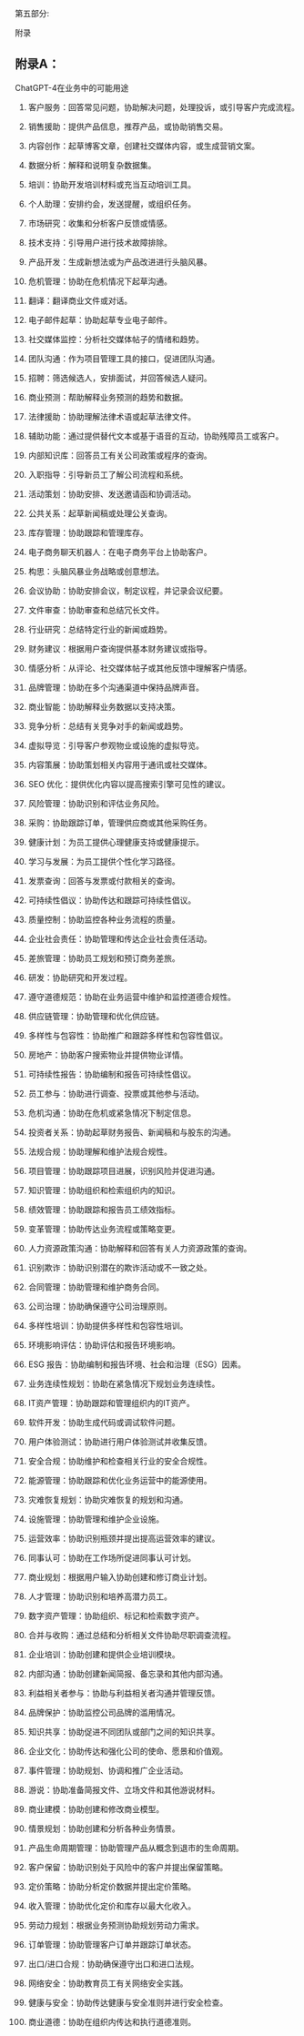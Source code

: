 第五部分:

附录

## 附录A：

ChatGPT-4在业务中的可能用途

1.  客户服务：回答常见问题，协助解决问题，处理投诉，或引导客户完成流程。

1.  销售援助：提供产品信息，推荐产品，或协助销售交易。

1.  内容创作：起草博客文章，创建社交媒体内容，或生成营销文案。

1.  数据分析：解释和说明复杂数据集。

1.  培训：协助开发培训材料或充当互动培训工具。

1.  个人助理：安排约会，发送提醒，或组织任务。

1.  市场研究：收集和分析客户反馈或情感。

1.  技术支持：引导用户进行技术故障排除。

1.  产品开发：生成新想法或为产品改进进行头脑风暴。

1.  危机管理：协助在危机情况下起草沟通。

1.  翻译：翻译商业文件或对话。

1.  电子邮件起草：协助起草专业电子邮件。

1.  社交媒体监控：分析社交媒体帖子的情绪和趋势。

1.  团队沟通：作为项目管理工具的接口，促进团队沟通。

1.  招聘：筛选候选人，安排面试，并回答候选人疑问。

1.  商业预测：帮助解释业务预测的趋势和数据。

1.  法律援助：协助理解法律术语或起草法律文件。

1.  辅助功能：通过提供替代文本或基于语音的互动，协助残障员工或客户。

1.  内部知识库：回答员工有关公司政策或程序的查询。

1.  入职指导：引导新员工了解公司流程和系统。

1.  活动策划：协助安排、发送邀请函和协调活动。

1.  公共关系：起草新闻稿或处理公关查询。

1.  库存管理：协助跟踪和管理库存。

1.  电子商务聊天机器人：在电子商务平台上协助客户。

1.  构思：头脑风暴业务战略或创意想法。

1.  会议协助：协助安排会议，制定议程，并记录会议纪要。

1.  文件审查：协助审查和总结冗长文件。

1.  行业研究：总结特定行业的新闻或趋势。

1.  财务建议：根据用户查询提供基本财务建议或指导。

1.  情感分析：从评论、社交媒体帖子或其他反馈中理解客户情感。

1.  品牌管理：协助在多个沟通渠道中保持品牌声音。

1.  商业智能：协助解释业务数据以支持决策。

1.  竞争分析：总结有关竞争对手的新闻或趋势。

1.  虚拟导览：引导客户参观物业或设施的虚拟导览。

1.  内容策展：协助策划相关内容用于通讯或社交媒体。

1.  SEO 优化：提供优化内容以提高搜索引擎可见性的建议。

1.  风险管理：协助识别和评估业务风险。

1.  采购：协助跟踪订单，管理供应商或其他采购任务。

1.  健康计划：为员工提供心理健康支持或健康提示。

1.  学习与发展：为员工提供个性化学习路径。

1.  发票查询：回答与发票或付款相关的查询。

1.  可持续性倡议：协助传达和跟踪可持续性倡议。

1.  质量控制：协助监控各种业务流程的质量。

1.  企业社会责任：协助管理和传达企业社会责任活动。

1.  差旅管理：协助员工规划和预订商务差旅。

1.  研发：协助研究和开发过程。

1.  遵守道德规范：协助在业务运营中维护和监控道德合规性。

1.  供应链管理：协助管理和优化供应链。

1.  多样性与包容性：协助推广和跟踪多样性和包容性倡议。

1.  房地产：协助客户搜索物业并提供物业详情。

1.  可持续性报告：协助编制和报告可持续性倡议。

1.  员工参与：协助进行调查、投票或其他参与活动。

1.  危机沟通：协助在危机或紧急情况下制定信息。

1.  投资者关系：协助起草财务报告、新闻稿和与股东的沟通。

1.  法规合规：协助理解和维护法规合规性。

1.  项目管理：协助跟踪项目进展，识别风险并促进沟通。

1.  知识管理：协助组织和检索组织内的知识。

1.  绩效管理：协助跟踪和报告员工绩效指标。

1.  变革管理：协助传达业务流程或策略变更。

1.  人力资源政策沟通：协助解释和回答有关人力资源政策的查询。

1.  识别欺诈：协助识别潜在的欺诈活动或不一致之处。

1.  合同管理：协助管理和维护商务合同。

1.  公司治理：协助确保遵守公司治理原则。

1.  多样性培训：协助提供多样性和包容性培训。

1.  环境影响评估：协助评估和报告环境影响。

1.  ESG 报告：协助编制和报告环境、社会和治理（ESG）因素。

1.  业务连续性规划：协助在紧急情况下规划业务连续性。

1.  IT资产管理：协助跟踪和管理组织内的IT资产。

1.  软件开发：协助生成代码或调试软件问题。

1.  用户体验测试：协助进行用户体验测试并收集反馈。

1.  安全合规：协助维护和检查相关行业的安全合规性。

1.  能源管理：协助跟踪和优化业务运营中的能源使用。

1.  灾难恢复规划：协助灾难恢复的规划和沟通。

1.  设施管理：协助管理和维护企业设施。

1.  运营效率：协助识别瓶颈并提出提高运营效率的建议。

1.  同事认可：协助在工作场所促进同事认可计划。

1.  商业规划：根据用户输入协助创建和修订商业计划。

1.  人才管理：协助识别和培养高潜力员工。

1.  数字资产管理：协助组织、标记和检索数字资产。

1.  合并与收购：通过总结和分析相关文件协助尽职调查流程。

1.  企业培训：协助创建和提供企业培训模块。

1.  内部沟通：协助创建新闻简报、备忘录和其他内部沟通。

1.  利益相关者参与：协助与利益相关者沟通并管理反馈。

1.  品牌保护：协助监控公司品牌的滥用情况。

1.  知识共享：协助促进不同团队或部门之间的知识共享。

1.  企业文化：协助传达和强化公司的使命、愿景和价值观。

1.  事件管理：协助规划、协调和推广企业活动。

1.  游说：协助准备简报文件、立场文件和其他游说材料。

1.  商业建模：协助创建和修改商业模型。

1.  情景规划：协助创建和分析各种业务情景。

1.  产品生命周期管理：协助管理产品从概念到退市的生命周期。

1.  客户保留：协助识别处于风险中的客户并提出保留策略。

1.  定价策略：协助分析定价数据并提出定价策略。

1.  收入管理：协助优化定价和库存以最大化收入。

1.  劳动力规划：根据业务预测协助规划劳动力需求。

1.  订单管理：协助管理客户订单并跟踪订单状态。

1.  出口/进口合规：协助确保遵守出口和进口法规。

1.  网络安全：协助教育员工有关网络安全实践。

1.  健康与安全：协助传达健康与安全准则并进行安全检查。

1.  商业道德：协助在组织内传达和执行道德准则。
